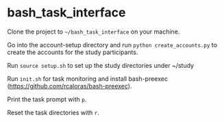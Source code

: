 # bash_task_interface

Clone the project to `~/bash_task_interface` on your machine.

Go into the account-setup directory and run `python create_accounts.py` to create the accounts for the study participants.

Run `source setup.sh` to set up the study directories under ~/study

Run `init.sh` for task monitoring and install bash-preexec (https://github.com/rcaloras/bash-preexec).

Print the task prompt with `p`.

Reset the task directories with `r`.
